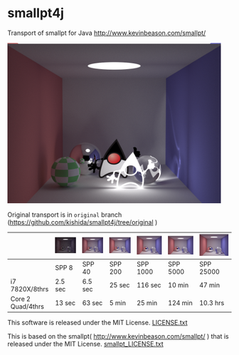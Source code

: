 # smallpt4j

Transport of smallpt for Java
http://www.kevinbeason.com/smallpt/

<img src="results/image_duke25000.png" width="480px" alt="duke SPP=25000">

Original transport is in `original` branch (https://github.com/kishida/smallpt4j/tree/original )

|                 |![SPP 8](results/image_8.png)|![SPP40](results/image_40.png)|![SPP200](results/image_200.png)|![SPP1000](results/image_1000.png)|![SPP5000](results/image_5000.png)|![SPP25000](results/image_25000.png)|
|:---|:---|:---|:---|:---|:---|:---|
|                 |SPP 8                |SPP 40                |SPP 200                 |SPP 1000                  |SPP 5000                  |SPP 25000                   |
|i7 7820X/8thrs   |2.5 sec              |6.5 sec               |25 sec                  |116 sec                   |10 min                    |47 min                      |
|Core 2 Quad/4thrs|13 sec               |63 sec                |5 min                   |25 min                    |124 min                   |10.3 hrs                    |
<!--
|i7 7820X/8thrs   |3 sec                |7 sec                 |27 sec                  |130 sec                   |10 min                    |55 min                      |
-->

This software is released under the MIT License.
[LICENSE.txt](LICENSE.txt)

This is based on the smallpt( http://www.kevinbeason.com/smallpt/ )
that is released under the MIT License.
[smallpt_LICENSE.txt](smallpt_LICENSE.txt)

